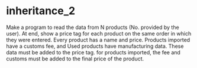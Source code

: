 # inheritance_2
Make a program to read the data from N
products (No. provided by the user). At end,
show a price tag for each product on the
same order in which they were entered.
Every product has a name and price. Products
imported have a customs fee, and
Used products have manufacturing data.
These data must be
added to the price tag. for products
imported, the fee and customs must be
added to the final price of the product.
